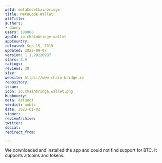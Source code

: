 ```yaml
---
wsId: metaCodeChainbridge
title: MetaCode Wallet
altTitle: 
authors:
- danny
users: 100000
appId: io.chainbridge.wallet
appCountry: 
released: Sep 15, 2019
updated: 2022-09-07
version: 1.1.20220907
stars: 3.9
ratings: 
reviews: 30
size: 
website: https://www.chain-bridge.io
repository: 
issue: 
icon: io.chainbridge.wallet.png
bugbounty: 
meta: defunct
verdict: nobtc
date: 2023-01-02
signer: 
reviewArchive: 
twitter: 
social: 
redirect_from: 

---
```


We downloaded and installed the app and could not find support for BTC. It supports altcoins and tokens. 
